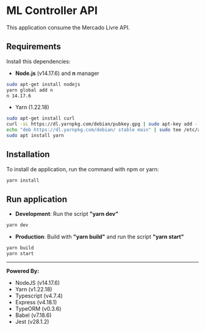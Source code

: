 # ML Controller API

This application consume the Mercado Livre API.

## Requirements
Install this dependencies:
- **Node.js** (v14.17.6) and **n** manager
```sh
sudo apt-get install nodejs
yarn global add n
n 14.17.6
```
- Yarn (1.22.18)
```sh
sudo apt-get install curl
curl -sL https://dl.yarnpkg.com/debian/pubkey.gpg | sudo apt-key add -
echo "deb https://dl.yarnpkg.com/debian/ stable main" | sudo tee /etc/apt/sources.list.d/yarn.list
sudo apt install yarn
```

## Installation
To install de application, run the command with npm or yarn:
```sh
yarn install
```

## Run application
- **Development**: Run the script **"yarn dev"**
```sh
yarn dev
```

- **Production**: Build with **"yarn build"** and run the script **"yarn start"**
```sh
yarn build
yarn start
```

---

**Powered By:** 
* NodeJS (v14.17.6)
* Yarn (v1.22.18)
* Typescript (v4.7.4)
* Express (v4.18.1)
* TypeORM (v0.3.6)
* Babel (v7.18.6)
* Jest (v28.1.2)